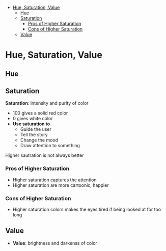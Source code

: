 - [Hue, Saturation, Value](#hue-saturation-value)
  - [Hue](#hue)
  - [Saturation](#saturation)
    - [Pros of Higher Saturation](#pros-of-higher-saturation)
    - [Cons of Higher Saturation](#cons-of-higher-saturation)
  - [Value](#value)

# Hue, Saturation, Value

## Hue

## Saturation

**Saturation**: intensity and purity of color

- 100 gives a solid red color
- 0 gives white color
- **Use saturation to**
  - Guide the user
  - Tell the story
  - Change the mood
  - Draw attention to something

Higher sautration is not always better

### Pros of Higher Saturation

- Higher saturation captures the attention
- Higher saturation are more cartoonic, happier

### Cons of Higher Saturation

- Higher saturation colors makes the eyes tired if being looked at for too long

## Value

- **Value**: brightness and darkenss of color
